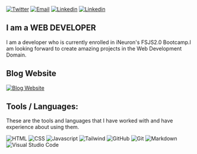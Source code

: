 <a href="https://twitter.com/vasuk24"><img alt="Twitter" src="https://img.shields.io/badge/Twitter-Twitter%20Link-blue?style=flat-square&logo=twitter"></a>
<a href="vaasuk24@gmail.com"><img alt="Email" src="https://img.shields.io/badge/Email-Mail%20Me-brightgreen?style=flat-square&logo=gmail"></a>
<a href="https://www.linkedin.com/in/vasu-k-8069201b0"><img alt="Linkedin" src="https://img.shields.io/badge/Linkedin-Connect%20Me-red?style=flat-square&logo=linkedin"></a>
<a href="https://www.instagram.com/iam_vs24/"><img alt="Linkedin" src="https://img.shields.io/badge/Instagram-Follow%20Me-red?style=flat-square&logo=instagram"></a>



## I am a **WEB DEVELOPER** ##
I am a developer who is currently enrolled in iNeuron's FSJS2.0 Bootcamp.I am looking forward to create amazing projects in the Web Development Domain.

## **Blog Website** ##
<a href="https://hashnode.com/@VasuK24"><img alt="Blog Website" src="https://img.shields.io/badge/Blog-Visit%20It-yellow?style=flat-square&logo=hashnode"></a>

 ## Tools / Languages:

These are the tools and languages that I have worked with and have experience about using them.


![HTML](https://img.shields.io/badge/-HTML-05122A?style=flat&logo=HTML5)
![CSS](https://img.shields.io/badge/-CSS-05122A?style=flat&logo=CSS3)
![Javascript](https://img.shields.io/badge/-Javascript-05122A?style=flat&logo=javascript)
![Tailwind](https://img.shields.io/badge/-Tailwind-black?style=flat&logo=tailwindcss&logoColor=007ACC)
![GitHub](https://img.shields.io/badge/-GitHub-05122A?style=flat&logo=github)
![Git](https://img.shields.io/badge/-Git-05122A?style=flat&logo=git)
![Markdown](https://img.shields.io/badge/-Markdown-05122A?style=flat&logo=markdown)
![Visual Studio Code](https://img.shields.io/badge/-Visual%20Studio%20Code-05122A?style=flat&logo=visual-studio-code&logoColor=007ACC)



